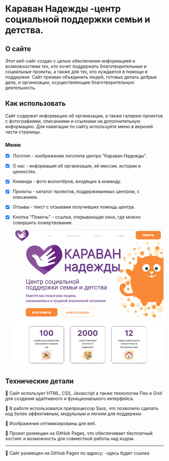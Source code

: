 # Караван Надежды -центр социальной поддержки семьи и детства.

## О сайте

Этот веб-сайт создан с целью обеспечения информацией и возможностями тех, кто хочет поддержать благотворительные и социальные проекты, а также для тех, кто нуждается в помощи и поддержке. Сайт призван объединить людей, готовых делать добрые дела, и организации, осуществляющие благотворительную деятельность.

## Как использовать

Сайт содержит информацию об организации, а также галерею проектов с фотографиями, описаниями и ссылками на дополнительную информацию.
Для навигации по сайту используйте меню в верхней части страницы.

### Меню

- [x] Логотип - изображение логотипа центра "Караван Надежды".
- [x] О нас - информация об организации, её миссии, истории и ценностях.
- [x] Команда - фото волонтёров, входящих в команду.
- [x] Проекты - каталог проектов, поддерживаемых центром, с описанием.
- [x] Отзывы - текст с отзывами получивших помощь центра.
- [x] Кнопка "Помочь" - ссылка, открывающая окно, где можно совершить пожертвование.

  ![Landing](assets/img/landing.png)

## Технические детали

:pushpin: Сайт использует HTML, CSS, Javascript а также технологии Flex и Grid для создания адаптивного и функционального интерфейса.

:pushpin: В работе использовался препроцессор Sass, что позволило сделать код более эффективным, модульным и легким для поддержки.

:pushpin: Изображения оптимизированы для веб.

:pushpin: Проект размещен на GitHub Pages, что обеспечивает бесплатный хостинг и возможность для совместной работы над кодом.

---

:link: Сайт размещен на GitHub Pages по адресу: -здесь будет ссылка
